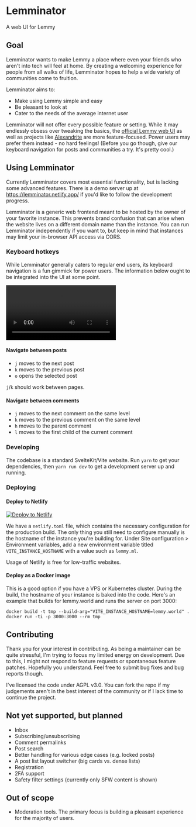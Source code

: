 # Lemminator
A web UI for Lemmy

## Goal
Lemminator wants to make Lemmy a place where even your friends who aren't into tech will feel at home. By creating a welcoming experience for people from all walks of life, Lemminator hopes to help a wide variety of communities come to fruition.

Lemminator aims to:
- Make using Lemmy simple and easy
- Be pleasant to look at
- Cater to the needs of the average internet user

Lemminator will not offer every possible feature or setting. While it may endlessly obsess over tweaking the basics, the [official Lemmy web UI](https://github.com/LemmyNet/lemmy-ui) as well as projects like [Alexandrite](https://alexandrite.app/) are more feature-focused. Power users may prefer them instead - no hard feelings! (Before you go though, give our keyboard navigation for posts and communities a try. It's pretty cool.)

## Using Lemminator

Currently Lemminator covers most essential functionality, but is lacking some advanced features. There is a demo server up at https://lemminator.netlify.app/ if you'd like to follow the development progress.

Lemminator is a generic web frontend meant to be hosted by the owner of your favorite instance. This prevents brand confusion that can arise when the website lives on a different domain name than the instance. You can run Lemminator independently if you want to, but keep in mind that instances may limit your in-browser API access via CORS.


### Keyboard hotkeys

While Lemminator generally caters to regular end users, its keyboard navigation is a fun gimmick for power users. The information below ought to be integrated into the UI at some point.

![Demo](docs/video/keynav.mp4)

#### Navigate between posts

- `j` moves to the next post
- `k` moves to the previous post
- `o` opens the selected post

`j`/`k` should work between pages.

#### Navigate between comments

- `j` moves to the next comment on the same level
- `k` moves to the previous comment on the same level
- `h` moves to the parent comment
- `l` moves to the first child of the current comment

### Developing

The codebase is a standard SvelteKit/Vite website. Run `yarn` to get your dependencies, then `yarn run dev` to get a development server up and running.

### Deploying

#### Deploy to Netlify
[![Deploy to Netlify](https://www.netlify.com/img/deploy/button.svg)](https://app.netlify.com/start/deploy?repository=https://gitlab.com/FrostySpectacles/lemminator)

We have a `netlify.toml` file, which contains the necessary configuration for the production build. The only thing you still need to configure manually is the hostname of the instance you're building for. Under Site configuration > Environment variables, add a new environment variable titled `VITE_INSTANCE_HOSTNAME` with a value such as `lemmy.ml`.

Usage of Netlify is free for low-traffic websites.

#### Deploy as a Docker image
This is a good option if you have a VPS or Kubernetes cluster. During the build, the hostname of your instance is baked into the code. Here's an example that builds for lemmy.world and runs the server on port 3000:

```
docker build -t tmp --build-arg="VITE_INSTANCE_HOSTNAME=lemmy.world" .
docker run -ti -p 3000:3000 --rm tmp 
```

## Contributing
Thank you for your interest in contributing. As being a maintainer can be quite stressful, I'm trying to focus my limited energy on development. Due to this, I might not respond to feature requests or spontaneous feature patches. Hopefully you understand. Feel free to submit bug fixes and bug reports though.

I've licensed the code under AGPL v3.0. You can fork the repo if my judgements aren't in the best interest of the community or if I lack time to continue the project.

## Not yet supported, but planned
- Inbox
- Subscribing/unsubscribing
- Comment permalinks
- Post search
- Better handling for various edge cases (e.g. locked posts)
- A post list layout switcher (big cards vs. dense lists)
- Registration
- 2FA support
- Safety filter settings (currently only SFW content is shown)

## Out of scope
- Moderation tools. The primary focus is building a pleasant experience for the majority of users.